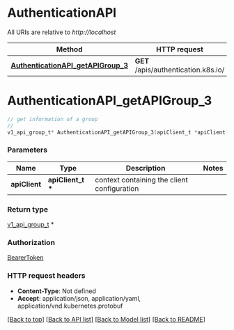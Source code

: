 # AuthenticationAPI

All URIs are relative to *http://localhost*

Method | HTTP request | Description
------------- | ------------- | -------------
[**AuthenticationAPI_getAPIGroup_3**](AuthenticationAPI.md#AuthenticationAPI_getAPIGroup_3) | **GET** /apis/authentication.k8s.io/ | 


# **AuthenticationAPI_getAPIGroup_3**
```c
// get information of a group
//
v1_api_group_t* AuthenticationAPI_getAPIGroup_3(apiClient_t *apiClient);
```

### Parameters
Name | Type | Description  | Notes
------------- | ------------- | ------------- | -------------
**apiClient** | **apiClient_t \*** | context containing the client configuration |

### Return type

[v1_api_group_t](v1_api_group.md) *


### Authorization

[BearerToken](../README.md#BearerToken)

### HTTP request headers

 - **Content-Type**: Not defined
 - **Accept**: application/json, application/yaml, application/vnd.kubernetes.protobuf

[[Back to top]](#) [[Back to API list]](../README.md#documentation-for-api-endpoints) [[Back to Model list]](../README.md#documentation-for-models) [[Back to README]](../README.md)

